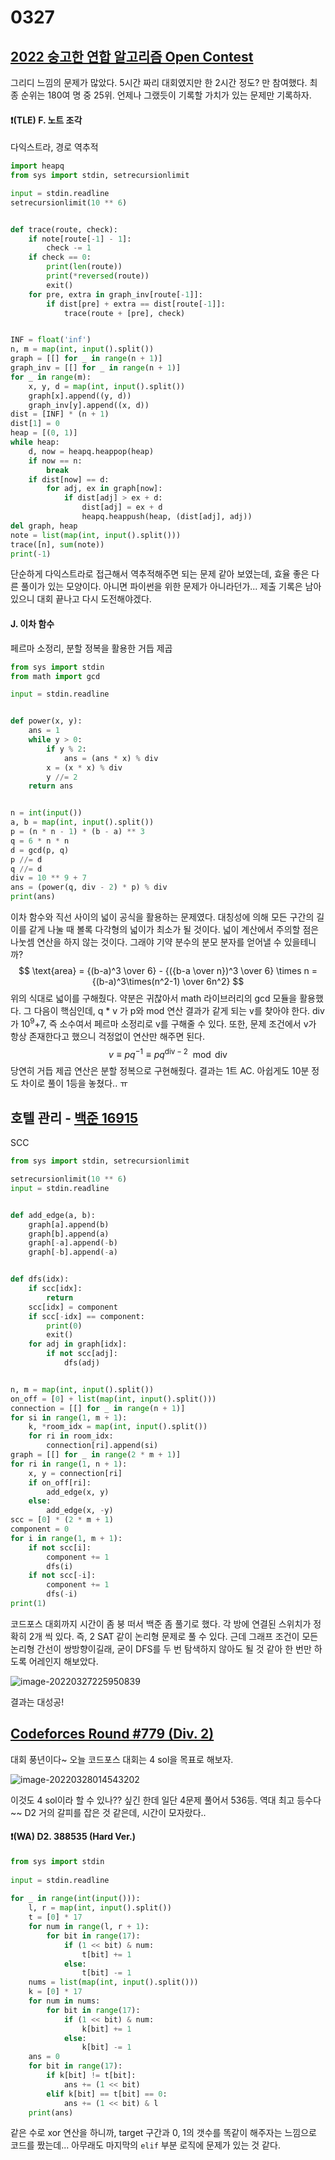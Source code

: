 # 0327



## [2022 숭고한 연합 알고리즘 Open Contest](https://www.acmicpc.net/contest/view/786)

그리디 느낌의 문제가 많았다. 5시간 짜리 대회였지만 한 2시간 정도? 만 참여했다. 최종 순위는 180여 명 중 25위. 언제나 그랬듯이 기록할 가치가 있는 문제만 기록하자.

#### :heavy_exclamation_mark:(TLE) F. 노트 조각

다익스트라, 경로 역추적

```python
import heapq
from sys import stdin, setrecursionlimit

input = stdin.readline
setrecursionlimit(10 ** 6)


def trace(route, check):
    if note[route[-1] - 1]:
        check -= 1
    if check == 0:
        print(len(route))
        print(*reversed(route))
        exit()
    for pre, extra in graph_inv[route[-1]]:
        if dist[pre] + extra == dist[route[-1]]:
            trace(route + [pre], check)


INF = float('inf')
n, m = map(int, input().split())
graph = [[] for _ in range(n + 1)]
graph_inv = [[] for _ in range(n + 1)]
for _ in range(m):
    x, y, d = map(int, input().split())
    graph[x].append((y, d))
    graph_inv[y].append((x, d))
dist = [INF] * (n + 1)
dist[1] = 0
heap = [(0, 1)]
while heap:
    d, now = heapq.heappop(heap)
    if now == n:
        break
    if dist[now] == d:
        for adj, ex in graph[now]:
            if dist[adj] > ex + d:
                dist[adj] = ex + d
                heapq.heappush(heap, (dist[adj], adj))
del graph, heap
note = list(map(int, input().split()))
trace([n], sum(note))
print(-1)
```

단순하게 다익스트라로 접근해서 역추적해주면 되는 문제 같아 보였는데, 효율 좋은 다른 풀이가 있는 모양이다. 아니면 파이썬을 위한 문제가 아니라던가... 제출 기록은 남아있으니 대회 끝나고 다시 도전해야겠다.

#### J. 이차 함수

페르마 소정리, 분할 정복을 활용한 거듭 제곱


```python
from sys import stdin
from math import gcd

input = stdin.readline


def power(x, y):
    ans = 1
    while y > 0:
        if y % 2:
            ans = (ans * x) % div
        x = (x * x) % div
        y //= 2
    return ans


n = int(input())
a, b = map(int, input().split())
p = (n * n - 1) * (b - a) ** 3
q = 6 * n * n
d = gcd(p, q)
p //= d
q //= d
div = 10 ** 9 + 7
ans = (power(q, div - 2) * p) % div
print(ans)
```

이차 함수와 직선 사이의 넓이 공식을 활용하는 문제였다. 대칭성에 의해 모든 구간의 길이를 같게 나눌 때 볼록 다각형의 넓이가 최소가 될 것이다. 넓이 계산에서 주의할 점은 나눗셈 연산을 하지 않는 것이다. 그래야 기약 분수의 분모 분자를 얻어낼 수 있을테니까?
$$
\text{area} = {(b-a)^3 \over 6} - {({b-a \over n})^3 \over 6} \times n
={(b-a)^3\times(n^2-1) \over 6n^2}
$$
위의 식대로 넓이를 구해줬다. 약분은 귀찮아서 math 라이브러리의 gcd 모듈을 활용했다. 그 다음이 핵심인데, q * v 가 p와 mod 연산 결과가 같게 되는 v를 찾아야 한다. div가 10<sup>9</sup>+7, 즉 소수여서 페르마 소정리로 v를 구해줄 수 있다. 또한, 문제 조건에서 v가 항상 존재한다고 했으니 걱정없이 연산만 해주면 된다.
$$
v \equiv pq^{-1} \equiv pq^{\text{div} - 2} \mod {\text{div}}
$$
당연히 거듭 제곱 연산은 분할 정복으로 구현해줬다. 결과는 1트 AC. 아쉽게도 10분 정도 차이로 풀이 1등을 놓쳤다.. ㅠ



## 호텔 관리 - [백준 16915](https://www.acmicpc.net/problem/16915)

SCC

```python
from sys import stdin, setrecursionlimit

setrecursionlimit(10 ** 6)
input = stdin.readline


def add_edge(a, b):
    graph[a].append(b)
    graph[b].append(a)
    graph[-a].append(-b)
    graph[-b].append(-a)


def dfs(idx):
    if scc[idx]:
        return
    scc[idx] = component
    if scc[-idx] == component:
        print(0)
        exit()
    for adj in graph[idx]:
        if not scc[adj]:
            dfs(adj)


n, m = map(int, input().split())
on_off = [0] + list(map(int, input().split()))
connection = [[] for _ in range(n + 1)]
for si in range(1, m + 1):
    k, *room_idx = map(int, input().split())
    for ri in room_idx:
        connection[ri].append(si)
graph = [[] for _ in range(2 * m + 1)]
for ri in range(1, n + 1):
    x, y = connection[ri]
    if on_off[ri]:
        add_edge(x, y)
    else:
        add_edge(x, -y)
scc = [0] * (2 * m + 1)
component = 0
for i in range(1, m + 1):
    if not scc[i]:
        component += 1
        dfs(i)
    if not scc[-i]:
        component += 1
        dfs(-i)
print(1)
```

코드포스 대회까지 시간이 좀 붕 떠서 백준 좀 풀기로 했다. 각 방에 연결된 스위치가 정확히 2개 씩 있다. 즉, 2 SAT 같이 논리형 문제로 풀 수 있다. 근데 그래프 조건이 모든 논리형 간선이 쌍방향이길래, 굳이 DFS를 두 번 탐색하지 않아도 될 것 같아 한 번만 하도록 어레인지 해보았다.

![image-20220327225950839](20220327.assets/image-20220327225950839-16483895935791.png)

결과는 대성공! 



## [Codeforces Round #779 (Div. 2)](https://codeforces.com/contests/1658)

대회 풍년이다~ 오늘 코드포스 대회는 4 sol을 목표로 해보자.

![image-20220328014543202](20220327.assets/image-20220328014543202-16483995472452.png)

이것도 4 sol이라 할 수 있나?? 싶긴 한데 일단 4문제 풀어서 536등. 역대 최고 등수다~~ D2 거의 갈피를 잡은 것 같은데, 시간이 모자랐다..

#### :heavy_exclamation_mark:(WA) D2. 388535 (Hard Ver.)

``` python
from sys import stdin
 
input = stdin.readline
 
for _ in range(int(input())):
    l, r = map(int, input().split())
    t = [0] * 17
    for num in range(l, r + 1):
        for bit in range(17):
            if (1 << bit) & num:
                t[bit] += 1
            else:
                t[bit] -= 1
    nums = list(map(int, input().split()))
    k = [0] * 17
    for num in nums:
        for bit in range(17):
            if (1 << bit) & num:
                k[bit] += 1
            else:
                k[bit] -= 1
    ans = 0
    for bit in range(17):
        if k[bit] != t[bit]:
            ans += (1 << bit)
        elif k[bit] == t[bit] == 0:
            ans += (1 << bit) & l
    print(ans)
```

같은 수로 xor 연산을 하니까, target 구간과 0, 1의 갯수를 똑같이 해주자는 느낌으로 코드를 짰는데... 아무래도 마지막의 `elif` 부분 로직에 문제가 있는 것 같다.





